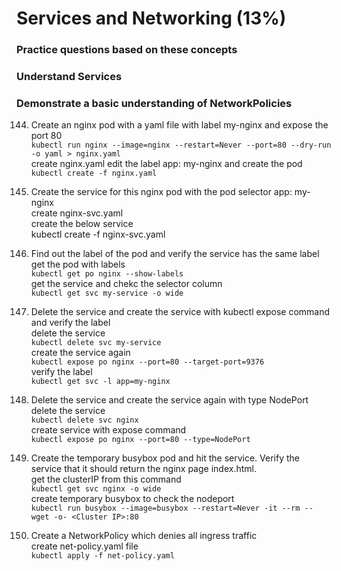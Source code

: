 # Services and Networking (13%)  
### Practice questions based on these concepts  
### Understand Services  
### Demonstrate a basic understanding of NetworkPolicies  


144. Create an nginx pod with a yaml file with label my-nginx and expose the port 80  
`kubectl run nginx --image=nginx --restart=Never --port=80 --dry-run -o yaml > nginx.yaml`  
create nginx.yaml
edit the label app: my-nginx and create the pod  
`kubectl create -f nginx.yaml`  

145. Create the service for this nginx pod with the pod selector app: my-nginx  
create nginx-svc.yaml  
create the below service  
kubectl create -f nginx-svc.yaml  

146. Find out the label of the pod and verify the service has the same label  
get the pod with labels  
`kubectl get po nginx --show-labels`  
get the service and chekc the selector column  
`kubectl get svc my-service -o wide`  

147. Delete the service and create the service with kubectl expose command and verify the label  
delete the service  
`kubectl delete svc my-service`  
create the service again  
`kubectl expose po nginx --port=80 --target-port=9376`  
verify the label  
`kubectl get svc -l app=my-nginx`   

148. Delete the service and create the service again with type NodePort  
delete the service  
`kubectl delete svc nginx`  
create service with expose command  
`kubectl expose po nginx --port=80 --type=NodePort`  

149. Create the temporary busybox pod and hit the service. Verify the service that it should return the nginx page index.html.  
get the clusterIP from this command  
`kubectl get svc nginx -o wide`  
create temporary busybox to check the nodeport  
`kubectl run busybox --image=busybox --restart=Never -it --rm -- wget -o- <Cluster IP>:80`  

150. Create a NetworkPolicy which denies all ingress traffic  
create net-policy.yaml file  
`kubectl apply -f net-policy.yaml`  

